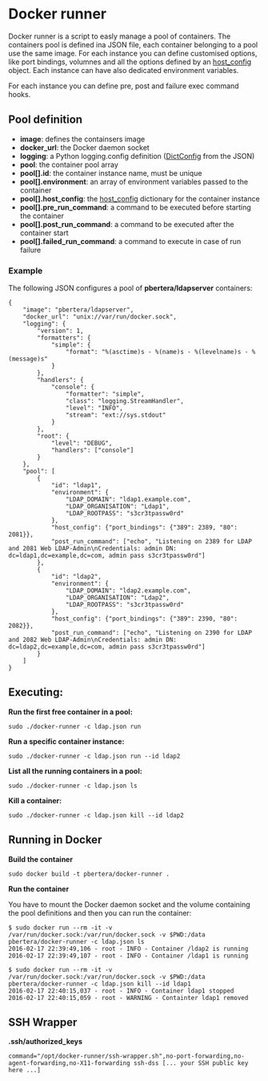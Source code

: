 # Docker runner

Docker runner is a script to easly manage a pool of containers. The containers pool is defined ina JSON file, each container belonging to a pool use the same image.
For each instance you can define customised options, like port bindings, volumnes and all the options defined by an [host_config](https://docker-py.readthedocs.org/en/latest/hostconfig/) object. Each instance can have also dedicated environment variables.

For each instance you can define pre, post and failure exec command hooks.

## Pool definition

- **image**: defines the containsers image
- **docker_url**: the Docker daemon socket
- **logging**: a Python logging.config definition ([DictConfig](https://docs.python.org/2/library/logging.config.html) from the JSON)
- **pool**: the container pool array
- **pool[].id**: the container instance name, must be unique
- **pool[].environment**: an array of environment variables passed to the container
- **pool[].host_config**: the [host_config](https://docker-py.readthedocs.org/en/latest/hostconfig/) dictionary for the container instance
- **pool[].pre_run_command**: a command to be executed before starting the container
- **pool[].post_run_command**: a command to be executed after the container start
- **pool[].failed_run_command**: a command to execute in case of run failure

### Example

The following JSON configures a pool of **pbertera/ldapserver** containers:

```
{
    "image": "pbertera/ldapserver",
    "docker_url": "unix://var/run/docker.sock",
    "logging": {
        "version": 1,
        "formatters": {
            "simple": {
                "format": "%(asctime)s - %(name)s - %(levelname)s - %(message)s"
            }
        },
        "handlers": {
            "console": {
                "formatter": "simple",
                "class": "logging.StreamHandler",
                "level": "INFO",
                "stream": "ext://sys.stdout"
            }
        },
        "root": {
            "level": "DEBUG",
            "handlers": ["console"]
        }
    },
    "pool": [
        {
            "id": "ldap1",
            "environment": {
                "LDAP_DOMAIN": "ldap1.example.com",
                "LDAP_ORGANISATION": "Ldap1",
                "LDAP_ROOTPASS": "s3cr3tpassw0rd"
            },
            "host_config": {"port_bindings": {"389": 2389, "80": 2081}},
            "post_run_command": ["echo", "Listening on 2389 for LDAP and 2081 Web LDAP-Admin\nCredentials: admin DN: dc=ldap1,dc=example,dc=com, admin pass s3cr3tpassw0rd"]
        },
        {
            "id": "ldap2",
            "environment": {
                "LDAP_DOMAIN": "ldap2.example.com",
                "LDAP_ORGANISATION": "Ldap2",
                "LDAP_ROOTPASS": "s3cr3tpassw0rd"
            },
            "host_config": {"port_bindings": {"389": 2390, "80": 2082}},
            "post_run_command": ["echo", "Listening on 2390 for LDAP and 2082 Web LDAP-Admin\nCredentials: admin DN: dc=ldap2,dc=example,dc=com, admin pass s3cr3tpassw0rd"]
        }
    ]
}
```

## Executing:

**Run the first free container in a pool:**

```
sudo ./docker-runner -c ldap.json run
```

**Run a specific container instance:**

```
sudo ./docker-runner -c ldap.json run --id ldap2
```

**List all the running containers in a pool:**

```
sudo ./docker-runner -c ldap.json ls
```

**Kill a container:**

```
sudo ./docker-runner -c ldap.json kill --id ldap2
```

## Running in Docker

**Build the container**

```
sudo docker build -t pbertera/docker-runner .
```

**Run the container**

You have to mount the Docker daemon socket and the volume containing the pool definitions and then you can run the container:

```
$ sudo docker run --rm -it -v /var/run/docker.sock:/var/run/docker.sock -v $PWD:/data pbertera/docker-runner -c ldap.json ls
2016-02-17 22:39:49,106 - root - INFO - Container /ldap2 is running
2016-02-17 22:39:49,107 - root - INFO - Container /ldap1 is running

$ sudo docker run --rm -it -v /var/run/docker.sock:/var/run/docker.sock -v $PWD:/data pbertera/docker-runner -c ldap.json kill --id ldap1
2016-02-17 22:40:15,037 - root - INFO - Container ldap1 stopped
2016-02-17 22:40:15,059 - root - WARNING - Containter ldap1 removed
```

## SSH Wrapper

**.ssh/authorized_keys**

```
command="/opt/docker-runner/ssh-wrapper.sh",no-port-forwarding,no-agent-forwarding,no-X11-forwarding ssh-dss [... your SSH public key here ...]
```
